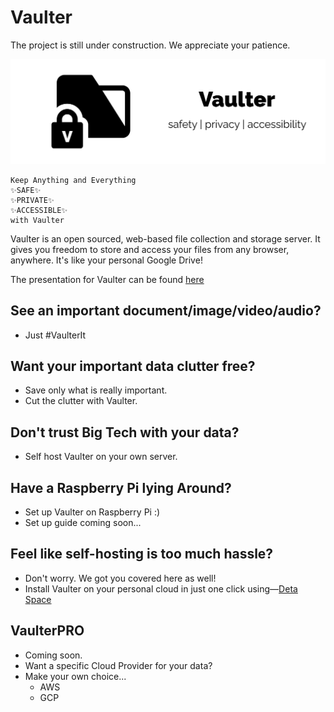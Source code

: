 # Vaulter

The project is still under construction. We appreciate your patience.

![Vaulter Header image indicating the three pillars Vaulter is standing on— safety, privacy and accessibility](/images/header.png)

	Keep Anything and Everything
	✨SAFE✨
	✨PRIVATE✨
	✨ACCESSIBLE✨
	with Vaulter	


Vaulter is an open sourced, web-based file collection and storage server. It gives you freedom to store and access your files from any browser, anywhere. It's like your personal Google Drive!

The presentation for Vaulter can be found [here](https://docs.google.com/presentation/d/10mVA3UtZ7ypxRj_MYcE27NBlk2hSUNPV92l1zwNPKik)

## See an important document/image/video/audio?
- Just #VaulterIt

## Want your important data clutter free?
- Save only what is really important.
- Cut the clutter with Vaulter.

## Don't trust Big Tech with your data?
- Self host Vaulter on your own server.

## Have a Raspberry Pi lying Around?
- Set up Vaulter on Raspberry Pi :)
- Set up guide coming soon...

## Feel like self-hosting is too much hassle?
- Don't worry. We got you covered here as well!
- Install Vaulter on your personal cloud in just one click using—[Deta Space](https://deta.space)


## VaulterPRO
- Coming soon.
- Want a specific Cloud Provider for your data?
- Make your own choice...
	- AWS
	- GCP
